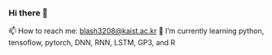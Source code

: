 ### Hi there 👋
📫 How to reach me: blash3208@kaist.ac.kr
🌱 I’m currently learning python, tensoflow, pytorch, DNN, RNN, LSTM, GP3, and R

<!--
**snapbuy/snapbuy** is a ✨ _special_ ✨ repository because its `README.md` (this file) appears on your GitHub profile.

Here are some ideas to get you started:

- 🔭 I’m currently working on ...
- 🌱 I’m currently learning ...
- 👯 I’m looking to collaborate on ...
- 🤔 I’m looking for help with ...
- 💬 Ask me about ...
- 📫 How to reach me: ...
- 😄 Pronouns: ...
- ⚡ Fun fact: ...
-->
